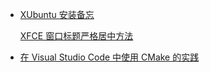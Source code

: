 
-   [XUbuntu 安装备忘](Hou-Rui.github.io/../xubuntu-install-memo.md)

    [XFCE 窗口标题严格居中方法](Hou-Rui.github.io/../xfwm4-center-in-window.md)

-   [在 Visual Studio Code 中使用 CMake 的实践](Hou-Rui.github.io/../vscode-cmake-tools)